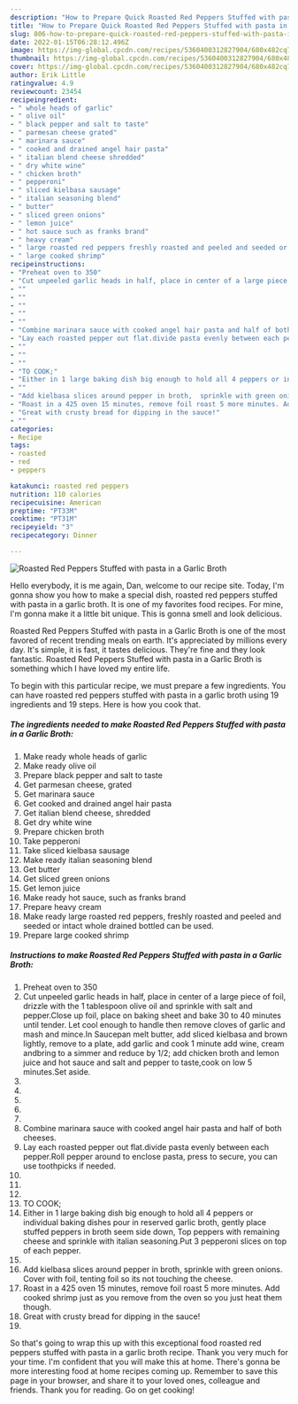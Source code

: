 ```yaml
---
description: "How to Prepare Quick Roasted Red Peppers Stuffed with pasta in a Garlic Broth"
title: "How to Prepare Quick Roasted Red Peppers Stuffed with pasta in a Garlic Broth"
slug: 806-how-to-prepare-quick-roasted-red-peppers-stuffed-with-pasta-in-a-garlic-broth
date: 2022-01-15T06:28:12.496Z
image: https://img-global.cpcdn.com/recipes/5360400312827904/680x482cq70/roasted-red-peppers-stuffed-with-pasta-in-a-garlic-broth-recipe-main-photo.jpg
thumbnail: https://img-global.cpcdn.com/recipes/5360400312827904/680x482cq70/roasted-red-peppers-stuffed-with-pasta-in-a-garlic-broth-recipe-main-photo.jpg
cover: https://img-global.cpcdn.com/recipes/5360400312827904/680x482cq70/roasted-red-peppers-stuffed-with-pasta-in-a-garlic-broth-recipe-main-photo.jpg
author: Erik Little
ratingvalue: 4.9
reviewcount: 23454
recipeingredient:
- " whole heads of garlic"
- " olive oil"
- " black pepper and salt to taste"
- " parmesan cheese grated"
- " marinara sauce"
- " cooked and drained angel hair pasta"
- " italian blend cheese shredded"
- " dry white wine"
- " chicken broth"
- " pepperoni"
- " sliced kielbasa sausage"
- " italian seasoning blend"
- " butter"
- " sliced green onions"
- " lemon juice"
- " hot sauce such as franks brand"
- " heavy cream"
- " large roasted red peppers freshly roasted and peeled and seeded or intact whole drained bottled can be used"
- " large cooked shrimp"
recipeinstructions:
- "Preheat oven to 350"
- "Cut unpeeled garlic heads in half, place in center of a large piece of foil, drizzle with the 1 tablespoon olive oil  and sprinkle with salt and pepper.Close up foil, place on baking sheet and bake 30 to 40 minutes until tender. Let cool enough to handle then remove cloves of garlic and mash and mince.In Saucepan melt butter,  add sliced kielbasa and brown lightly, remove to a plate, add garlic and cook 1 minute add wine, cream andbring to a simmer and reduce by 1/2; add chicken broth and lemon juice and hot sauce and salt and pepper to taste,cook on low 5 minutes.Set aside."
- ""
- ""
- ""
- ""
- ""
- "Combine marinara sauce with cooked angel hair pasta and half of both cheeses."
- "Lay each roasted pepper out flat.divide pasta evenly between each pepper.Roll pepper around to enclose pasta, press to secure, you can use toothpicks if needed."
- ""
- ""
- ""
- "TO COOK;"
- "Either in 1 large baking dish big enough to hold all 4 peppers or individual baking dishes pour in reserved garlic broth, gently place stuffed peppers in broth seem side down, Top peppers with remaining cheese and sprinkle with italian seasoning.Put 3 pepperoni slices on top of each pepper."
- ""
- "Add kielbasa slices around pepper in broth,  sprinkle with green onions. Cover with foil, tenting foil so its not touching the cheese."
- "Roast in a 425 oven 15 minutes, remove foil roast 5 more minutes. Add cooked shrimp just as you remove from the oven so you just heat them though."
- "Great with crusty bread for dipping in the sauce!"
- ""
categories:
- Recipe
tags:
- roasted
- red
- peppers

katakunci: roasted red peppers 
nutrition: 110 calories
recipecuisine: American
preptime: "PT33M"
cooktime: "PT31M"
recipeyield: "3"
recipecategory: Dinner

---
```



![Roasted Red Peppers Stuffed with pasta in a Garlic Broth](https://img-global.cpcdn.com/recipes/5360400312827904/680x482cq70/roasted-red-peppers-stuffed-with-pasta-in-a-garlic-broth-recipe-main-photo.jpg)

Hello everybody, it is me again, Dan, welcome to our recipe site. Today, I'm gonna show you how to make a special dish, roasted red peppers stuffed with pasta in a garlic broth. It is one of my favorites food recipes. For mine, I'm gonna make it a little bit unique. This is gonna smell and look delicious.

Roasted Red Peppers Stuffed with pasta in a Garlic Broth is one of the most favored of recent trending meals on earth. It's appreciated by millions every day. It's simple, it is fast, it tastes delicious. They're fine and they look fantastic. Roasted Red Peppers Stuffed with pasta in a Garlic Broth is something which I have loved my entire life.




To begin with this particular recipe, we must prepare a few ingredients. You can have roasted red peppers stuffed with pasta in a garlic broth using 19 ingredients and 19 steps. Here is how you cook that.

<!--inarticleads1-->

##### The ingredients needed to make Roasted Red Peppers Stuffed with pasta in a Garlic Broth:

1. Make ready  whole heads of garlic
1. Make ready  olive oil
1. Prepare  black pepper and salt to taste
1. Get  parmesan cheese, grated
1. Get  marinara sauce
1. Get  cooked and drained angel hair pasta
1. Get  italian blend cheese, shredded
1. Get  dry white wine
1. Prepare  chicken broth
1. Take  pepperoni
1. Take  sliced kielbasa sausage
1. Make ready  italian seasoning blend
1. Get  butter
1. Get  sliced green onions
1. Get  lemon juice
1. Make ready  hot sauce, such as franks brand
1. Prepare  heavy cream
1. Make ready  large roasted red peppers, freshly roasted and peeled and seeded or intact whole drained bottled can be used.
1. Prepare  large cooked shrimp




<!--inarticleads2-->

##### Instructions to make Roasted Red Peppers Stuffed with pasta in a Garlic Broth:

1. Preheat oven to 350
1. Cut unpeeled garlic heads in half, place in center of a large piece of foil, drizzle with the 1 tablespoon olive oil  and sprinkle with salt and pepper.Close up foil, place on baking sheet and bake 30 to 40 minutes until tender. Let cool enough to handle then remove cloves of garlic and mash and mince.In Saucepan melt butter,  add sliced kielbasa and brown lightly, remove to a plate, add garlic and cook 1 minute add wine, cream andbring to a simmer and reduce by 1/2; add chicken broth and lemon juice and hot sauce and salt and pepper to taste,cook on low 5 minutes.Set aside.
1. 
1. 
1. 
1. 
1. 
1. Combine marinara sauce with cooked angel hair pasta and half of both cheeses.
1. Lay each roasted pepper out flat.divide pasta evenly between each pepper.Roll pepper around to enclose pasta, press to secure, you can use toothpicks if needed.
1. 
1. 
1. 
1. TO COOK;
1. Either in 1 large baking dish big enough to hold all 4 peppers or individual baking dishes pour in reserved garlic broth, gently place stuffed peppers in broth seem side down, Top peppers with remaining cheese and sprinkle with italian seasoning.Put 3 pepperoni slices on top of each pepper.
1. 
1. Add kielbasa slices around pepper in broth,  sprinkle with green onions. Cover with foil, tenting foil so its not touching the cheese.
1. Roast in a 425 oven 15 minutes, remove foil roast 5 more minutes. Add cooked shrimp just as you remove from the oven so you just heat them though.
1. Great with crusty bread for dipping in the sauce!
1. 




So that's going to wrap this up with this exceptional food roasted red peppers stuffed with pasta in a garlic broth recipe. Thank you very much for your time. I'm confident that you will make this at home. There's gonna be more interesting food at home recipes coming up. Remember to save this page in your browser, and share it to your loved ones, colleague and friends. Thank you for reading. Go on get cooking!
